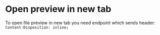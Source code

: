 # Open preview in new tab
To open file preview in new tab you need endpoint which sends header:
`Content-Disposition: inline;`
